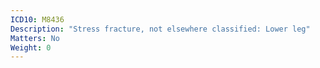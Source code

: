 ```yaml
---
ICD10: M8436
Description: "Stress fracture, not elsewhere classified: Lower leg"
Matters: No
Weight: 0
---
```


